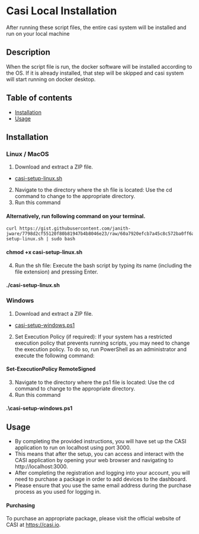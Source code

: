 # Casi Local Installation
After running these script files, the entire casi system will be installed and run on your local machine
## Description
When the script file is run, the docker software will be installed according to the OS. If it is already installed, that step will be skipped and casi system will start running on docker desktop.
## Table of contents
* [Installation](#installation)
* [Usage](#usage)
## Installation
### Linux / MacOS
1. Download and extract a ZIP file.
* [casi-setup-linux.sh](https://drive.google.com/file/d/1aWJg82h1IydjDT9zm-13rHEMnMo0939W/view)
2. Navigate to the directory where the sh file is located: Use the cd command to change to the appropriate directory.
3. Run this command
#### Alternatively, run following command on your terminal.
```
curl https://gist.githubusercontent.com/janith-jware/7798d2cf55120f80b81947b4b8046e23/raw/60a7920efcb7a45c8c572ba0ff6a5fa5dabda840/casi-setup-linux.sh | sudo bash
```
#### chmod +x casi-setup-linux.sh 
4. Run the sh file: Execute the bash script by typing its name (including the file extension) and pressing Enter.
 #### ./casi-setup-linux.sh
### Windows
1. Download and extract a ZIP file.
* [casi-setup-windows.ps1](https://drive.google.com/file/d/19In_NotRdIwmptEMliWtnzcxTJ9E2KOG/view?usp=sharing)
2. Set Execution Policy (if required): If your system has a restricted execution policy that prevents running scripts, you may need to change the execution policy. To do so, run PowerShell as an administrator and execute the following command:
 #### Set-ExecutionPolicy RemoteSigned
3. Navigate to the directory where the ps1 file is located: Use the cd command to change to the appropriate directory.
4. Run this command
 #### .\casi-setup-windows.ps1
## Usage
* By completing the provided instructions, you will have set up the CASI application to run on localhost using port 3000. 
* This means that after the setup, you can access and interact with the CASI application by opening your web browser and navigating to http://localhost:3000. 
* After completing the registration and logging into your account, you will need to purchase a package in order to add devices to the dashboard. 
* Please ensure that you use the same email address during the purchase process as you used for logging in.
#### Purchasing
To purchase an appropriate package, please visit the official website of CASI at https://casi.io.


